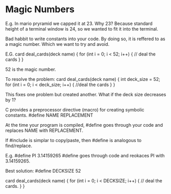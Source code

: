 # Magic Numbers
E.g.
In mario pryramid we capped it at 23.
Why 23? Because standard height of a terminal window is 24, so we wanted to fit it into the terminal.

Bad habbit to write constants into your code. By doing so, it is reffered to as a magic number. Which we want to try and avoid.

E.G.
card deal_cards(deck name)
{
    for (int i = 0; i < 52; i++)
    {
        // deal the cards
    }
}

52 is the magic number.

To resolve the problem:
card deal_cards(deck name)
{
    int deck_size = 52;
    for (int i = 0; i < deck_size; i++)
    {
        //deal the cards
    }
}

This fixes one problem but created another.
What if the deck size decreases by 1?

C provides a preprocessor directive (macro) for creating symbolic constants.
#define NAME REPLACEMENT

At the time your program is compiled, #define goes through your code and replaces NAME with REPLACEMENT.

If #include is simplar to copy/paste, then #define is analogous to find/replace.

E.g. #define PI 3.14159265
#define goes through code and reokaces PI with 3.14159265.


Best solution:
#define DECKSIZE 52

card deal_cards(deck name)
{
    for (int i = 0; i < DECKSIZE; i++)
    {
        // deal the cards.
    }
}